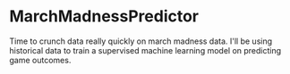 # MarchMadnessPredictor
Time to crunch data really quickly on march madness data.  I'll be using historical data to train a supervised machine learning model on predicting game outcomes.
